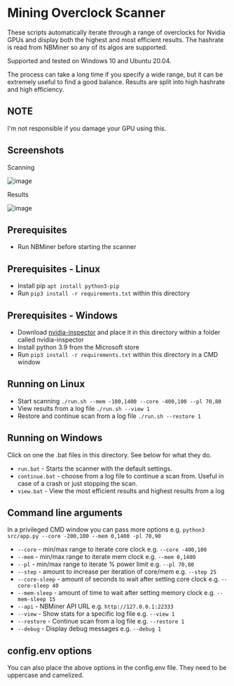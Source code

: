 # Mining Overclock Scanner

These scripts automatically iterate through a range of overclocks for Nvidia GPUs and display both the highest and most efficient results. The hashrate is read from NBMiner so any of its algos are supported. 

Supported and tested on Windows 10 and Ubuntu 20.04.

The process can take a long time if you specify a wide range, but it can be extremely useful to find a good balance. Results are split into high hashrate and high efficiency.

## NOTE
I'm not responsible if you damage your GPU using this.

## Screenshots
Scanning

![image](https://raw.githubusercontent.com/leona/mining-oc-scanner/master/data/screenshots/resume.png)

Results

![image](https://raw.githubusercontent.com/leona/mining-oc-scanner/master/data/screenshots/stats.png)

## Prerequisites
- Run NBMiner before starting the scanner

## Prerequisites - Linux
- Install pip `apt install python3-pip`
- Run `pip3 install -r requirements.txt` within this directory

## Prerequisites - Windows
- Download [nvidia-inspector](https://www.guru3d.com/files-details/nvidia-inspector-download.html) and place it in this directory within a folder called nvidia-inspector
- Install python 3.9 from the Microsoft store
- Run `pip3 install -r requirements.txt` within this directory in a CMD window

## Running on Linux
- Start scanning `./run.sh --mem -100,1400 --core -400,100 --pl 70,80`
- View results from a log file `./run.sh --view 1`
- Restore and continue scan from a log file `./run.sh --restore 1`

## Running on Windows
Click on one the .bat files in this directory. See below for what they do.
- `run.bat` - Starts the scanner with the default settings.
- `continue.bat` - choose from a log file to continue a scan from. Useful in case of a crash or just stopping the scan.
- `view.bat` - View the most efficient results and highest results from a log

## Command line arguments
In a privileged CMD window you can pass more options e.g. `python3 src/app.py --core -200,100 --mem 0,1400 -pl 70,90`
- `--core` - min/max range to iterate core clock e.g. `--core -400,100`
- `--mem` - min/max range to iterate mem clock e.g. `--mem 0,1400`
- `--pl` - min/max range to iterate % power limit e.g. `--pl 70,80`
- `--step` - amount to increase per iteration of core/mem e.g. `--step 25`
- `--core-sleep` - amount of seconds to wait after setting core clock e.g. `--core-sleep 40`
- `--mem-sleep` - amount of time to wait after setting memory clock e.g. `--mem-sleep 15`
- `--api` - NBMiner API URL e.g. `http://127.0.0.1:22333`
- `--view` - Show stats for a specific log file e.g. `--view 1`
- `--restore` - Continue scan from a log file e.g. `--restore 1`
- `--debug` - Display debug messages e.g. `--debug 1`

## config.env options
You can also place the above options in the config.env file. They need to be uppercase and camelized.
